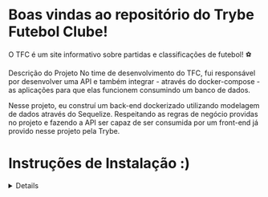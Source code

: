 # Boas vindas ao repositório do Trybe Futebol Clube!
O TFC é um site informativo sobre partidas e classificações de futebol! ⚽️

Descrição do Projeto
No time de desenvolvimento do TFC, fui responsável por desenvolver uma API e também integrar - através do docker-compose - as aplicações para que elas funcionem consumindo um banco de dados.

Nesse projeto, eu construí um back-end dockerizado utilizando modelagem de dados através do Sequelize. Respeitando as regras de negócio providas no projeto e fazendo a API ser capaz de ser consumida por um front-end já provido nesse projeto pela Trybe.


# Instruções de Instalação :)
<details>
 ```bash
npm install
```
 ```bash
npm run install:apps
```
 ```bash
npm run compose:up
```
 ```bash
npm run test:local
```
<!--  na pasta app/backend
`npm run compose:up`
`npm run prestart` -->
</details>
